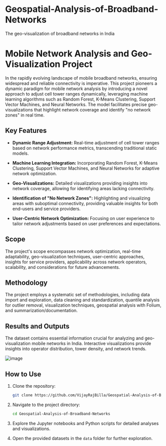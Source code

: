 # Geospatial-Analysis-of-Broadband-Networks
The geo-visualization of broadband networks in India 

# Mobile Network Analysis and Geo-Visualization Project

In the rapidly evolving landscape of mobile broadband networks, ensuring widespread and reliable connectivity is imperative. This project pioneers a dynamic paradigm for mobile network analysis by introducing a novel approach to adjust cell tower ranges dynamically, leveraging machine learning algorithms such as Random Forest, K-Means Clustering, Support Vector Machines, and Neural Networks. The model facilitates precise geo-visualizations that highlight network coverage and identify "no network zones" in real time.

## Key Features

- **Dynamic Range Adjustment:** Real-time adjustment of cell tower ranges based on network performance metrics, transcending traditional static models.
  
- **Machine Learning Integration:** Incorporating Random Forest, K-Means Clustering, Support Vector Machines, and Neural Networks for adaptive network optimization.

- **Geo-Visualizations:** Detailed visualizations providing insights into network coverage, allowing for identifying areas lacking connectivity.

- **Identification of "No Network Zones":** Highlighting and visualizing areas with suboptimal connectivity, providing valuable insights for both end-users and service providers.

- **User-Centric Network Optimization:** Focusing on user experience to tailor network adjustments based on user preferences and expectations.

## Scope

The project's scope encompasses network optimization, real-time adaptability, geo-visualization techniques, user-centric approaches, insights for service providers, applicability across network operators, scalability, and considerations for future advancements.

## Methodology

The project employs a systematic set of methodologies, including data import and exploration, data cleaning and standardization, quantile analysis for outlier removal, visualization techniques, geospatial analysis with Folium, and summarization/documentation.

## Results and Outputs

The dataset contains essential information crucial for analyzing and geo-visualization mobile networks in India. Interactive visualizations provide insights into operator distribution, tower density, and network trends.

![image](https://github.com/VijayRajBilla/Geospatial-Analysis-of-Broadband-Networks/assets/155987589/72494583-6e19-42ae-915a-1f5c56e12636)

## How to Use

1. Clone the repository:

   ```bash
   git clone https://github.com/VijayRajBilla/Geospatial-Analysis-of-Broadband-Networks.git
   ```

2. Navigate to the project directory:

   ```bash
   cd Geospatial-Analysis-of-Broadband-Networks
   ```

3. Explore the Jupyter notebooks and Python scripts for detailed analyses and visualizations.

4. Open the provided datasets in the `data` folder for further exploration.
